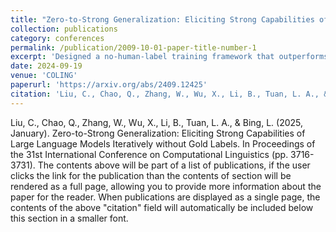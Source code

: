 ```yaml
---
title: "Zero-to-Strong Generalization: Eliciting Strong Capabilities of Large Language Models Iteratively without Gold Labels."
collection: publications
category: conferences
permalink: /publication/2009-10-01-paper-title-number-1
excerpt: 'Designed a no-human-label training framework that outperforms few-shot methods on both classification and reasoning tasks—joint work with Alibaba Damo, equal contribution with Chaoqun.'
date: 2024-09-19
venue: 'COLING'
paperurl: 'https://arxiv.org/abs/2409.12425'
citation: 'Liu, C., Chao, Q., Zhang, W., Wu, X., Li, B., Tuan, L. A., & Bing, L. (2025, January). &quot;Zero-to-Strong Generalization: Eliciting Strong Capabilities of Large Language Models Iteratively without Gold Labels. &quot; <i>COLING</i>. (pp. 3716-3731).'
---
```

Liu, C., Chao, Q., Zhang, W., Wu, X., Li, B., Tuan, L. A., & Bing, L. (2025, January). Zero-to-Strong Generalization: Eliciting Strong Capabilities of Large Language Models Iteratively without Gold Labels. In Proceedings of the 31st International Conference on Computational Linguistics (pp. 3716-3731).
The contents above will be part of a list of publications, if the user clicks the link for the publication than the contents of section will be rendered as a full page, allowing you to provide more information about the paper for the reader. When publications are displayed as a single page, the contents of the above "citation" field will automatically be included below this section in a smaller font.
